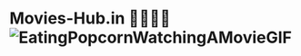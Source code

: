 # Movies-Hub.in 🎥🎥🍿🍿![EatingPopcornWatchingAMovieGIF](https://user-images.githubusercontent.com/89587666/184498882-6303d0ae-7872-4634-8655-290d48558522.gif)
